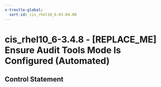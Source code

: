 ```yaml
---
x-trestle-global:
  sort-id: cis_rhel10_6-03.04.08
---
```


# cis_rhel10_6-3.4.8 - \[REPLACE_ME\] Ensure Audit Tools Mode Is Configured (Automated)

## Control Statement
